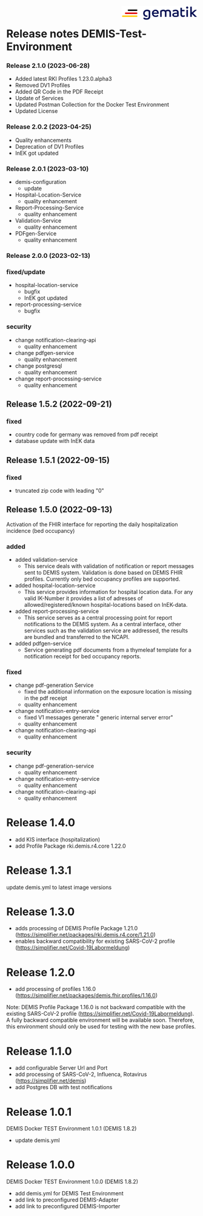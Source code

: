 <img align="right" width="200" height="37" src="image/Gematik_Logo_Flag.png"/> <br/>

# Release notes DEMIS-Test-Environment

### Release 2.1.0 (2023-06-28)
- Added latest RKI Profiles 1.23.0.alpha3
- Removed DV1 Profiles
- Added QR Code in the PDF Receipt
- Update of Services
- Updated Postman Collection for the Docker Test Environment
- Updated License

### Release 2.0.2 (2023-04-25)
- Quality enhancements
- Deprecation of DV1 Profiles
- InEK got updated
 
### Release 2.0.1 (2023-03-10)
- demis-configuration
  - update
- Hospital-Location-Service
  - quality enhancement
- Report-Processing-Service
  - quality enhancement
- Validation-Service
  - quality enhancement
- PDFgen-Service
  - quality enhancement

### Release 2.0.0 (2023-02-13)

### fixed/update
- hospital-location-service
  - bugfix
  - InEK got updated
- report-processing-service
  - bugfix

### security
- change notification-clearing-api
  - quality enhancement
- change pdfgen-service
  - quality enhancement
- change postgresql
  - quality enhancement
- change report-processing-service
  - quality enhancement

## Release 1.5.2 (2022-09-21)

### fixed
- country code for germany was removed from pdf receipt
- database update with InEK data


## Release 1.5.1 (2022-09-15)

### fixed
- truncated zip code with leading "0"


## Release 1.5.0 (2022-09-13)

Activation of the FHIR interface for reporting the daily hospitalization incidence (bed occupancy)

### added

- added validation-service
  - This service deals with validation of notification or report messages sent to DEMIS system. Validation is done based on DEMIS FHIR profiles. Currently only bed occupancy profiles are supported.
- added hospital-location-service
  - This service provides information for hospital location data. For any valid IK-Number it provides a list of adresses of allowed/registered/known hospital-locations based on InEK-data.
- added report-processing-service
  - This service serves as a central processing point for report notifications to the DEMIS system. As a central interface, other services such as the validation service are addressed, the results are bundled and transferred to the NCAPI.
- added pdfgen-service
  - Service generating pdf documents from a thymeleaf template for a notification receipt for bed occupancy reports.


### fixed

- change pdf-generation Service
  - fixed the additional information on the exposure location is missing in the pdf receipt
  - quality enhancement
- change notification-entry-service
  - fixed V1 messages generate " generic internal server error"
  - quality enhancement
- change notification-clearing-api
  - quality enhancement

### security

- change pdf-generation-service
  - quality enhancement
- change notification-entry-service
  - quality enhancement
- change notification-clearing-api
  - quality enhancement

# Release 1.4.0
- add KIS interface (hospitalization)
- add Profile Package rki.demis.r4.core 1.22.0

# Release 1.3.1
update demis.yml to latest image versions

# Release 1.3.0
- adds processing of DEMIS Profile Package 1.21.0 (https://simplifier.net/packages/rki.demis.r4.core/1.21.0)
- enables backward compatibility for existing SARS-CoV-2 profile (https://simplifier.net/Covid-19Labormeldung)

# Release 1.2.0
- add processing of profiles 1.16.0 (https://simplifier.net/packages/demis.fhir.profiles/1.16.0)

Note: DEMIS Profile Package 1.16.0 is not backward compatible with the existing SARS-CoV-2 profile (https://simplifier.net/Covid-19Labormeldung). A fully backward compatible environment will be available soon. Therefore, this environment should only be used for testing with the new base profiles.

# Release 1.1.0
- add configurable Server Url and Port
- add processing of SARS-CoV-2, Influenca, Rotavirus (https://simplifier.net/demis)
- add Postgres DB with test notifications

# Release 1.0.1
DEMIS Docker TEST Environment 1.0.1 (DEMIS 1.8.2)

- update demis.yml

# Release 1.0.0
DEMIS Docker TEST Environment 1.0.0 (DEMIS 1.8.2)
- add demis.yml for DEMIS Test Environment
- add link to preconfigured DEMIS-Adapter
- add link to preconfigured DEMIS-Importer

